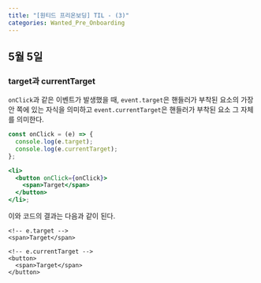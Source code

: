 ```yaml
---
title: "[원티드 프리온보딩] TIL - (3)"
categories: Wanted_Pre_Onboarding
---
```


## 5월 5일

### target과 currentTarget

`onClick`과 같은 이벤트가 발생했을 때, `event.target`은 핸들러가 부착된 요소의 가장 안 쪽에 있는 자식을 의미하고 `event.currentTarget`은 핸들러가 부착된 요소 그 자체를 의미한다.

```jsx
const onClick = (e) => {
  console.log(e.target);
  console.log(e.currentTarget);
};

<li>
  <button onClick={onClick}>
    <span>Target</span>
  </button>
</li>;
```

이와 코드의 결과는 다음과 같이 된다.

```
<!-- e.target -->
<span>Target</span>

<!-- e.currentTarget -->
<button>
  <span>Target</span>
</button>
```

